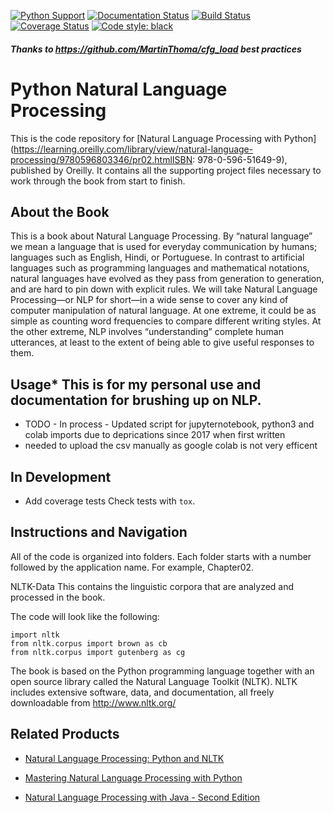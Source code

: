 [![Python Support](https://img.shields.io/pypi/pyversions/cfg_load.svg)](https://pypi.org/project/cfg_load/)
[![Documentation Status](https://readthedocs.org/projects/cfg_load/badge/?version=latest)](http://cfg-load.readthedocs.io/en/latest/)
[![Build Status](https://travis-ci.org/MartinThoma/cfg_load.svg?branch=master)](https://travis-ci.org/MartinThoma/cfg_load)
[![Coverage Status](https://coveralls.io/repos/github/MartinThoma/cfg_load/badge.svg?branch=master)](https://coveralls.io/github/MartinThoma/cfg_load?branch=master)
[![Code style: black](https://img.shields.io/badge/code%20style-black-000000.svg)](https://github.com/psf/black)

##### Thanks to https://github.com/MartinThoma/cfg_load best practices

# Python Natural Language Processing
This is the code repository for [Natural Language Processing with Python](https://learning.oreilly.com/library/view/natural-language-processing/9780596803346/pr02.htmlISBN: 978-0-596-51649-9),
published by Oreilly. It contains all the supporting project files necessary
to work through the book from start to finish.

## About the Book
This is a book about Natural Language Processing. By “natural language” we mean a language that is used
for everyday communication by humans; languages such as English, Hindi, or Portuguese. In contrast to artificial
languages such as programming languages and mathematical notations, natural languages have evolved as they pass from
generation to generation, and are hard to pin down with explicit rules. We will take Natural Language Processing—or
NLP for short—in a wide sense to cover any kind of computer manipulation of natural language. At one extreme, it could
be as simple as counting word frequencies to compare different writing styles. At the other extreme, NLP involves
“understanding” complete human utterances, at least to the extent of being able to give useful responses to them.



## Usage* This is for my personal use and documentation for brushing up on NLP.

* TODO - In process - Updated script for jupyternotebook, python3 and colab imports due to deprications since 2017 when first written
* needed to upload the csv manually as google colab is not very efficent


## In Development

* Add coverage tests
  Check tests with `tox`.


## Instructions and Navigation
All of the code is organized into folders. Each folder starts with a number followed by the application name. For example, Chapter02.

NLTK-Data
This contains the linguistic corpora that are analyzed and processed in the book.

The code will look like the following:
```
import nltk
from nltk.corpus import brown as cb
from nltk.corpus import gutenberg as cg
```

The book is based on the Python programming language together with an open source library called the Natural Language Toolkit (NLTK). NLTK includes extensive software, data, and documentation, all freely downloadable from http://www.nltk.org/

## Related Products
* [Natural Language Processing: Python and NLTK](https://www.packtpub.com/big-data-and-business-intelligence/natural-language-processing-python-and-nltk?utm_source=github&utm_medium=repository&utm_campaign=9781787285101)

* [Mastering Natural Language Processing with Python](https://www.packtpub.com/big-data-and-business-intelligence/mastering-natural-language-processing-python?utm_source=github&utm_medium=repository&utm_campaign=9781783989041)

* [Natural Language Processing with Java - Second Edition](https://www.packtpub.com/big-data-and-business-intelligence/natural-language-processing-java-second-edition?utm_source=github&utm_medium=repository&utm_campaign=9781787288072)

